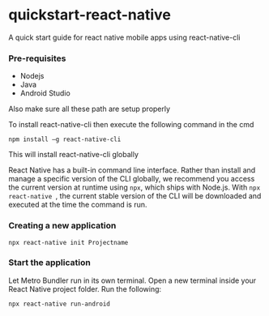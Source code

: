 # quickstart-react-native

A quick start guide for react native mobile apps using react-native-cli



### Pre-requisites

- Nodejs
- Java
- Android Studio

Also make sure all these path are setup properly

To install react-native-cli then execute the following command in the cmd

`npm install –g react-native-cli`

This will install react-native-cli globally

React Native has a built-in command line interface. Rather than install and manage a specific version of the CLI globally, we recommend you access the current version at runtime using `npx`, which ships with Node.js. With `npx react-native `, the current stable version of the CLI will be downloaded and executed at the time the command is run.

### Creating a new application

`npx react-native init Projectname`



### Start the application

Let Metro Bundler run in its own terminal. Open a new terminal inside your React Native project folder. Run the following:

`npx react-native run-android`